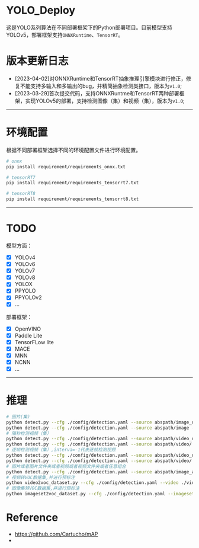 # YOLO_Deploy
这是YOLO系列算法在不同部署框架下的Python部署项目。目前模型支持YOLOv5，部署框架支持`ONNXRuntime`、`TensorRT`。

# 版本更新日志
- [2023-04-02]对ONNXRuntime和TensorRT抽象推理引擎模块进行修正，修复不能支持多输入和多输出的bug，并精简抽象检测类接口，版本为`v1.0`;
- [2023-03-29]首次提交代码，支持ONNXRuntme和TensorRT两种部署框架，实现YOLOv5的部署，支持检测图像（集）和视频（集），版本为`v1.0`;

---
# 环境配置
根据不同部署框架选择不同的环境配置文件进行环境配置。
```bash
# onnx
pip install requirement/requirements_onnx.txt

# tensorRT7
pip install requirement/requirements_tensorrt7.txt

# tensorRT8
pip install requirement/requirements_tensorrt8.txt
```

---

# TODO
模型方面：
- [x] YOLOv4
- [x] YOLOv6
- [x] YOLOv7
- [x] YOLOv8
- [x] YOLOX
- [x] PPYOLO
- [x] PPYOLOv2
- [x] ...

部署框架：
- [x] OpenVINO
- [x] Paddle Lite
- [x] TensorFLow lite
- [x] MACE
- [x] MNN
- [x] NCNN
- [x] ...

---
# 推理
```bash
# 图片(集)
python detect.py --cfg ./config/detection.yaml --source abspath/image_dir/ --result_dir ./result
python detect.py --cfg ./config/detection.yaml --source abspath/image --result_dir ./result
# 隔秒检测视频（集）
python detect.py --cfg ./config/detection.yaml --source abspath/video_dir/ --result_dir ./result --interval 1
python detect.py --cfg ./config/detection.yaml --source abspath/video/ --result_dir ./result --interval 1
# 逐帧检测视频（集）,interva=-1代表逐帧检测视频
python detect.py --cfg ./config/detection.yaml --source abspath/video_dir/ --result_dir ./result --interval -1
python detect.py --cfg ./config/detection.yaml --source abspath/video/ --result_dir ./result --interval -1
# 图片或者图片文件夹或者视频或者视频文件夹或者任意组合
python detect.py --cfg ./config/detection.yaml --source abspath/image_and_video/ --result_dir ./result --interval -1
# 视频转VOC数据集,并进行预标注
python video2voc_dataset.py --cfg ./config/detection.yaml --video ./video/ --result_dir ./result --interval 1 --num_threads 4 --confidence_threshold 0.1
# 图像集转VOC数据集,并进行预标注
python imageset2voc_dataset.py --cfg ./config/detection.yaml --imageset ./image/ --result_dir ./result --num_threads 4 --confidence_threshold 0.1
```

# Reference
- https://github.com/Cartucho/mAP
- 
